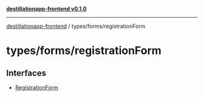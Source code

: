 [**destillationapp-frontend v0.1.0**](../../../README.md)

***

[destillationapp-frontend](../../../modules.md) / types/forms/registrationForm

# types/forms/registrationForm

## Interfaces

- [RegistrationForm](interfaces/RegistrationForm.md)
